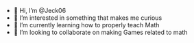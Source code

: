 - 👋 Hi, I’m @Jeck06
- 👀 I’m interested in something that makes me curious
- 🌱 I’m currently learning how to properly teach Math 
- 💞️ I’m looking to collaborate on making Games related to math


<!---
Jeck06/Jeck06 is a ✨ special ✨ repository because its `README.md` (this file) appears on your GitHub profile.
You can click the Preview link to take a look at your changes.
--->
